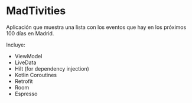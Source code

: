 # MadTivities

Aplicación que muestra una lista con los eventos que hay en los próximos 100 días en Madrid.

Incluye:

- ViewModel
- LiveData
- Hilt (for dependency injection)
- Kotlin Coroutines
- Retrofit
- Room
- Espresso
